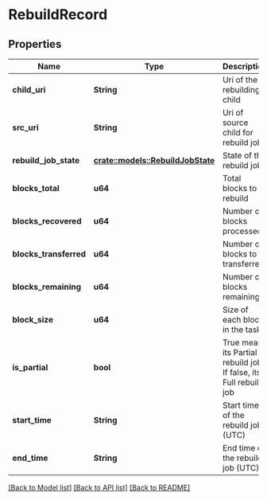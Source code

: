 # RebuildRecord

## Properties

Name | Type | Description | Notes
------------ | ------------- | ------------- | -------------
**child_uri** | **String** | Uri of the rebuilding child | 
**src_uri** | **String** | Uri of source child for rebuild job | 
**rebuild_job_state** | [**crate::models::RebuildJobState**](.md) | State of the rebuild job | 
**blocks_total** | **u64** | Total blocks to rebuild | 
**blocks_recovered** | **u64** | Number of blocks processed | 
**blocks_transferred** | **u64** | Number of blocks to transferred | 
**blocks_remaining** | **u64** | Number of blocks remaining | 
**block_size** | **u64** | Size of each block in the task | 
**is_partial** | **bool** | True means its Partial rebuild job. If false, its Full rebuild job | 
**start_time** | **String** | Start time of the rebuild job (UTC) | 
**end_time** | **String** | End time of the rebuild job (UTC) | 


[[Back to Model list]](../README.md#documentation-for-models) [[Back to API list]](../README.md#documentation-for-api-endpoints) [[Back to README]](../README.md)

